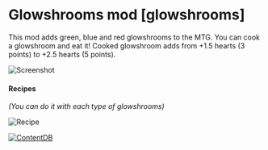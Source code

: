 # **Glowshrooms mod** [glowshrooms]

This mod adds green, blue and red glowshrooms to the MTG. You can cook a glowshroom and eat it! Cooked glowshroom adds from +1.5 hearts (3 points) to +2.5 hearts (5 points).

![Screenshot](https://content.minetest.net/uploads/71ca15e2df.png)

**<h4>Recipes</h4>**
*(You can do it with each type of glowshrooms)*

![Recipe](https://content.minetest.net/uploads/cb9c6d019c.png)

[![ContentDB](https://content.minetest.net/packages/rudzik8/glowshrooms/shields/downloads/)](https://content.minetest.net/packages/rudzik8/glowshrooms/)